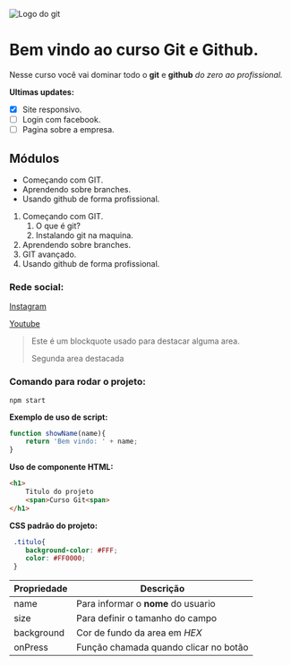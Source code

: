 ![Logo do git](https://sujeitoprogramador.com/wp-content/uploads/2021/04/gitimage.png)

# Bem vindo ao curso Git e Github.
Nesse curso você vai dominar todo o **git** e **github** _do zero ao profissional._

**Ultimas updates:**
- [X] Site responsivo.
- [ ] Login com facebook.
- [ ] Pagina sobre a empresa.

## Módulos
* Começando com GIT. 
* Aprendendo sobre branches. 
* Usando github de forma profissional. 

1. Começando com GIT.
    1. O que é git?
    2. Instalando git na maquina.
2. Aprendendo sobre branches.
3. GIT avançado.
4. Usando github de forma profissional.

### Rede social:
[Instagram](https://instagram.com/sujeitoprogramador)

[Youtube](https://youtube.com/c/sujeitoprogramador)

>Este é um blockquote usado para destacar alguma area.
>
>Segunda area destacada



### Comando para rodar o projeto:

```
npm start
```

**Exemplo de uso de script:**
```js
function showName(name){
    return 'Bem vindo: ' + name;
}
```

**Uso de componente HTML:**
```html
<h1>
    Titulo do projeto
    <span>Curso Git<span>
</h1>
```

**CSS padrão do projeto:**
```css
 .titulo{
    background-color: #FFF;
    color: #FF0000;
 }
```

Propriedade | Descrição
----------- | --------
name | Para informar o **nome** do usuario
size | Para definir o tamanho do campo
background | Cor de fundo da area em _HEX_
onPress | Função chamada quando clicar no botão